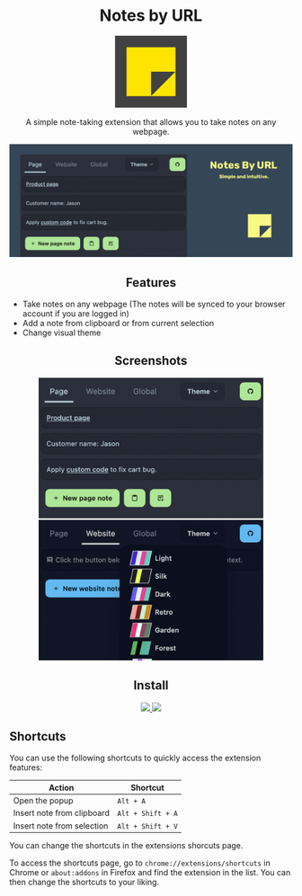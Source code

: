 <div align="center">

# Notes by URL

<img src="./public/logo.svg" alt="Logo" width="128"/>
<p>
A simple note-taking extension that allows you to take notes on any webpage.
</p>

![Marquee](./public/marquee.png)

</div>

<div align="center">

## Features

</div>

- Take notes on any webpage (The notes will be synced to your browser account if you are logged in)
- Add a note from clipboard or from current selection
- Change visual theme

<div align="center">

## Screenshots

<img src="./public/screenshots/1-cropped.png" alt="Notes by URL" width="400"/>

<img src="./public/screenshots/2-cropped.png" alt="Notes by URL" width="400"/>

</div>

<div align="center">

## Install

<a href="https://chrome.google.com/webstore/detail/notes-by-url/kchiinoldifchgoillffgnjmgjaifjpp">
<img src="https://img.shields.io/chrome-web-store/v/kchiinoldifchgoillffgnjmgjaifjpp?label=Chrome%20Web%20Store&style=flat-square&logo=googlechrome&color=4285F4">
</a>

<a href="https://addons.mozilla.org/en-US/firefox/addon/notes-by-url/">
<img src="https://img.shields.io/amo/v/notes-by-url?label=Firefox%20Add-ons&style=flat-square&logo=firefoxbrowser&color=FF7139">
</a>

</div>

## Shortcuts

You can use the following shortcuts to quickly access the extension features:

| Action                     | Shortcut          |
|----------------------------|-------------------|
| Open the popup             | `Alt + A`         |
| Insert note from clipboard | `Alt + Shift + A` |
| Insert note from selection | `Alt + Shift + V` |

You can change the shortcuts in the extensions shorcuts page. 

To access the shortcuts page, go to
`chrome://extensions/shortcuts` in Chrome or `about:addons` in Firefox and find the extension in the list. You can then
change the shortcuts to your liking.
